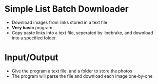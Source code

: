 # Simple List Batch Downloader
* Download images from links stored in a text file
* **Very basic** program
* Copy paste links into a text file, seperated by linebrake, and download into a specified folder.
# Input/Output
* Give the program a text file, and a folder to store the photos
* The program will parse the file and download each image one-by-one

